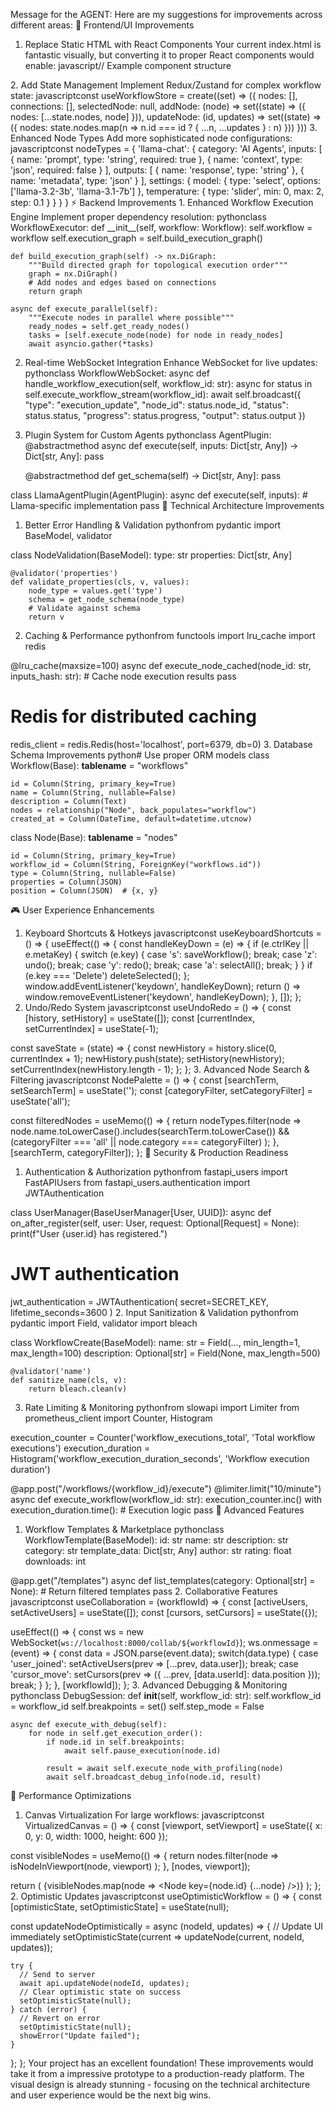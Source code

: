 Message for the AGENT:
Here are my suggestions for improvements across different areas:
🚀 Frontend/UI Improvements
1. Replace Static HTML with React Components
Your current index.html is fantastic visually, but converting it to proper React components would enable:
javascript// Example component structure
<WorkflowCanvas>
  <NodePalette />
  <Canvas>
    <NodesLayer />
    <ConnectionsLayer />
  </Canvas>
  <PropertiesPanel />
  <ExecutionControls />
</WorkflowCanvas>
2. Add State Management
Implement Redux/Zustand for complex workflow state:
javascriptconst useWorkflowStore = create((set) => ({
  nodes: [],
  connections: [],
  selectedNode: null,
  addNode: (node) => set((state) => ({ nodes: [...state.nodes, node] })),
  updateNode: (id, updates) => set((state) => ({
    nodes: state.nodes.map(n => n.id === id ? { ...n, ...updates } : n)
  }))
}))
3. Enhanced Node Types
Add more sophisticated node configurations:
javascriptconst nodeTypes = {
  'llama-chat': {
    category: 'AI Agents',
    inputs: [
      { name: 'prompt', type: 'string', required: true },
      { name: 'context', type: 'json', required: false }
    ],
    outputs: [
      { name: 'response', type: 'string' },
      { name: 'metadata', type: 'json' }
    ],
    settings: {
      model: { type: 'select', options: ['llama-3.2-3b', 'llama-3.1-7b'] },
      temperature: { type: 'slider', min: 0, max: 2, step: 0.1 }
    }
  }
}
⚡ Backend Improvements
1. Enhanced Workflow Execution Engine
Implement proper dependency resolution:
pythonclass WorkflowExecutor:
    def __init__(self, workflow: Workflow):
        self.workflow = workflow
        self.execution_graph = self.build_execution_graph()
    
    def build_execution_graph(self) -> nx.DiGraph:
        """Build directed graph for topological execution order"""
        graph = nx.DiGraph()
        # Add nodes and edges based on connections
        return graph
    
    async def execute_parallel(self):
        """Execute nodes in parallel where possible"""
        ready_nodes = self.get_ready_nodes()
        tasks = [self.execute_node(node) for node in ready_nodes]
        await asyncio.gather(*tasks)
2. Real-time WebSocket Integration
Enhance WebSocket for live updates:
pythonclass WorkflowWebSocket:
    async def handle_workflow_execution(self, workflow_id: str):
        async for status in self.execute_workflow_stream(workflow_id):
            await self.broadcast({
                "type": "execution_update",
                "node_id": status.node_id,
                "status": status.status,
                "progress": status.progress,
                "output": status.output
            })
3. Plugin System for Custom Agents
pythonclass AgentPlugin:
    @abstractmethod
    async def execute(self, inputs: Dict[str, Any]) -> Dict[str, Any]:
        pass
    
    @abstractmethod
    def get_schema(self) -> Dict[str, Any]:
        pass

class LlamaAgentPlugin(AgentPlugin):
    async def execute(self, inputs):
        # Llama-specific implementation
        pass
🔧 Technical Architecture Improvements
1. Better Error Handling & Validation
pythonfrom pydantic import BaseModel, validator

class NodeValidation(BaseModel):
    type: str
    properties: Dict[str, Any]
    
    @validator('properties')
    def validate_properties(cls, v, values):
        node_type = values.get('type')
        schema = get_node_schema(node_type)
        # Validate against schema
        return v
2. Caching & Performance
pythonfrom functools import lru_cache
import redis

@lru_cache(maxsize=100)
async def execute_node_cached(node_id: str, inputs_hash: str):
    # Cache node execution results
    pass

# Redis for distributed caching
redis_client = redis.Redis(host='localhost', port=6379, db=0)
3. Database Schema Improvements
python# Use proper ORM models
class Workflow(Base):
    __tablename__ = "workflows"
    
    id = Column(String, primary_key=True)
    name = Column(String, nullable=False)
    description = Column(Text)
    nodes = relationship("Node", back_populates="workflow")
    created_at = Column(DateTime, default=datetime.utcnow)
    
class Node(Base):
    __tablename__ = "nodes"
    
    id = Column(String, primary_key=True)
    workflow_id = Column(String, ForeignKey("workflows.id"))
    type = Column(String, nullable=False)
    properties = Column(JSON)
    position = Column(JSON)  # {x, y}
🎮 User Experience Enhancements
1. Keyboard Shortcuts & Hotkeys
javascriptconst useKeyboardShortcuts = () => {
  useEffect(() => {
    const handleKeyDown = (e) => {
      if (e.ctrlKey || e.metaKey) {
        switch (e.key) {
          case 's': saveWorkflow(); break;
          case 'z': undo(); break;
          case 'y': redo(); break;
          case 'a': selectAll(); break;
        }
      }
      if (e.key === 'Delete') deleteSelected();
    };
    window.addEventListener('keydown', handleKeyDown);
    return () => window.removeEventListener('keydown', handleKeyDown);
  }, []);
};
2. Undo/Redo System
javascriptconst useUndoRedo = () => {
  const [history, setHistory] = useState([]);
  const [currentIndex, setCurrentIndex] = useState(-1);
  
  const saveState = (state) => {
    const newHistory = history.slice(0, currentIndex + 1);
    newHistory.push(state);
    setHistory(newHistory);
    setCurrentIndex(newHistory.length - 1);
  };
};
3. Advanced Node Search & Filtering
javascriptconst NodePalette = () => {
  const [searchTerm, setSearchTerm] = useState('');
  const [categoryFilter, setCategoryFilter] = useState('all');
  
  const filteredNodes = useMemo(() => {
    return nodeTypes.filter(node => 
      node.name.toLowerCase().includes(searchTerm.toLowerCase()) &&
      (categoryFilter === 'all' || node.category === categoryFilter)
    );
  }, [searchTerm, categoryFilter]);
};
🔐 Security & Production Readiness
1. Authentication & Authorization
pythonfrom fastapi_users import FastAPIUsers
from fastapi_users.authentication import JWTAuthentication

class UserManager(BaseUserManager[User, UUID]):
    async def on_after_register(self, user: User, request: Optional[Request] = None):
        print(f"User {user.id} has registered.")

# JWT authentication
jwt_authentication = JWTAuthentication(
    secret=SECRET_KEY, lifetime_seconds=3600
)
2. Input Sanitization & Validation
pythonfrom pydantic import Field, validator
import bleach

class WorkflowCreate(BaseModel):
    name: str = Field(..., min_length=1, max_length=100)
    description: Optional[str] = Field(None, max_length=500)
    
    @validator('name')
    def sanitize_name(cls, v):
        return bleach.clean(v)
3. Rate Limiting & Monitoring
pythonfrom slowapi import Limiter
from prometheus_client import Counter, Histogram

execution_counter = Counter('workflow_executions_total', 'Total workflow executions')
execution_duration = Histogram('workflow_execution_duration_seconds', 'Workflow execution duration')

@app.post("/workflows/{workflow_id}/execute")
@limiter.limit("10/minute")
async def execute_workflow(workflow_id: str):
    execution_counter.inc()
    with execution_duration.time():
        # Execution logic
        pass
📱 Advanced Features
1. Workflow Templates & Marketplace
pythonclass WorkflowTemplate(BaseModel):
    id: str
    name: str
    description: str
    category: str
    template_data: Dict[str, Any]
    author: str
    rating: float
    downloads: int

@app.get("/templates")
async def list_templates(category: Optional[str] = None):
    # Return filtered templates
    pass
2. Collaborative Features
javascriptconst useCollaboration = (workflowId) => {
  const [activeUsers, setActiveUsers] = useState([]);
  const [cursors, setCursors] = useState({});
  
  useEffect(() => {
    const ws = new WebSocket(`ws://localhost:8000/collab/${workflowId}`);
    ws.onmessage = (event) => {
      const data = JSON.parse(event.data);
      switch(data.type) {
        case 'user_joined':
          setActiveUsers(prev => [...prev, data.user]);
          break;
        case 'cursor_move':
          setCursors(prev => ({ ...prev, [data.userId]: data.position }));
          break;
      }
    };
  }, [workflowId]);
};
3. Advanced Debugging & Monitoring
pythonclass DebugSession:
    def __init__(self, workflow_id: str):
        self.workflow_id = workflow_id
        self.breakpoints = set()
        self.step_mode = False
    
    async def execute_with_debug(self):
        for node in self.get_execution_order():
            if node.id in self.breakpoints:
                await self.pause_execution(node.id)
            
            result = await self.execute_node_with_profiling(node)
            await self.broadcast_debug_info(node.id, result)
🚀 Performance Optimizations
1. Canvas Virtualization
For large workflows:
javascriptconst VirtualizedCanvas = () => {
  const [viewport, setViewport] = useState({ x: 0, y: 0, width: 1000, height: 600 });
  
  const visibleNodes = useMemo(() => {
    return nodes.filter(node => 
      isNodeInViewport(node, viewport)
    );
  }, [nodes, viewport]);
  
  return (
    <Canvas onViewportChange={setViewport}>
      {visibleNodes.map(node => <Node key={node.id} {...node} />)}
    </Canvas>
  );
};
2. Optimistic Updates
javascriptconst useOptimisticWorkflow = () => {
  const [optimisticState, setOptimisticState] = useState(null);
  
  const updateNodeOptimistically = async (nodeId, updates) => {
    // Update UI immediately
    setOptimisticState(current => updateNode(current, nodeId, updates));
    
    try {
      // Send to server
      await api.updateNode(nodeId, updates);
      // Clear optimistic state on success
      setOptimisticState(null);
    } catch (error) {
      // Revert on error
      setOptimisticState(null);
      showError("Update failed");
    }
  };
};
Your project has an excellent foundation! These improvements would take it from a impressive prototype to a production-ready platform. The visual design is already stunning - focusing on the technical architecture and user experience would be the next big wins.
